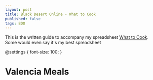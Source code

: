 ```yaml
---
layout: post
title: Black Desert Online - What to Cook
published: false
tags: BDO
---
```


This is the written guide to accompany my spreadsheet [What to Cook](https://docs.google.com/spreadsheets/d/1F_eZDIawul2KV1gVDTOglP90VNqxR-mEzOOY0ujt29Q/edit?usp=sharing). Some would even say it's my best spreadsheet

@settings {
  font-size: 100;
}

# Valencia Meals
 
 
 
 
